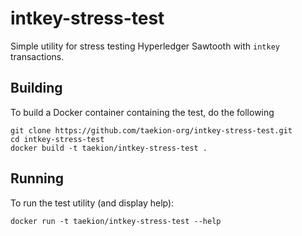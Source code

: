 # intkey-stress-test

Simple utility for stress testing Hyperledger Sawtooth with `intkey` transactions.

## Building
To build a Docker container containing the test, do the following

    git clone https://github.com/taekion-org/intkey-stress-test.git
    cd intkey-stress-test
    docker build -t taekion/intkey-stress-test .

## Running
To run the test utility (and display help):

    docker run -t taekion/intkey-stress-test --help
